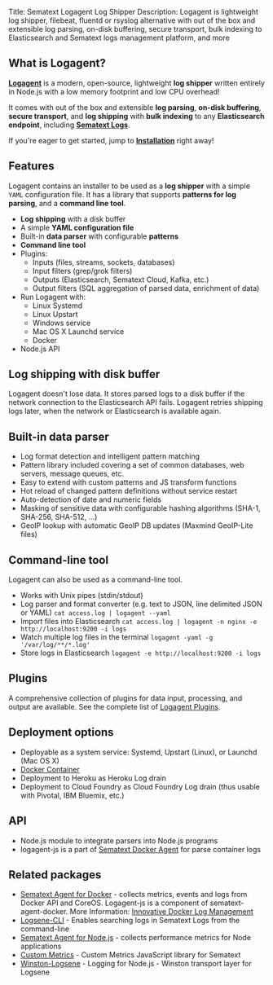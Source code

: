 Title: Sematext Logagent Log Shipper
Description: Logagent is lightweight log shipper, filebeat, fluentd or rsyslog alternative with out of the box and extensible log parsing, on-disk buffering, secure transport, bulk indexing to Elasticsearch and Sematext logs management platform, and more

## What is Logagent?
[**Logagent**](https://sematext.com/logagent) is a modern, open-source, lightweight **log shipper** written entirely in Node.js with a low memory footprint and low CPU overhead!

It comes with out of the box and extensible **log parsing**, **on-disk buffering**, **secure transport**, and **log shipping** with **bulk indexing** to any **Elasticsearch endpoint**, including [**Sematext Logs**](https://sematext.com/logsene).

If you're eager to get started, jump to [**Installation**](./installation) right away!

## Features
Logagent contains an installer to be used as a **log shipper** with a simple `YAML` configuration file. It has a library that supports **patterns for log parsing**, and a **command line tool**.

- **Log shipping** with a disk buffer
- A simple **YAML configuration file**
- Built-in **data parser** with configurable **patterns**
- **Command line tool**
- Plugins:
    - Inputs (files, streams, sockets, databases)
    - Input filters (grep/grok filters)
    - Outputs (Elasticsearch, Sematext Cloud, Kafka, etc.)
    - Output filters (SQL aggregation of parsed data, enrichment of data)
- Run Logagent with:
    - Linux Systemd
    - Linux Upstart
    - Windows service
    - Mac OS X Launchd service
    - Docker
- Node.js API

## Log shipping with disk buffer
Logagent doesn't lose data. It stores parsed logs to a disk buffer if the network connection to the Elasticsearch API fails. Logagent retries shipping logs later, when the network or Elasticsearch is available again.

## Built-in data parser

- Log format detection and intelligent pattern matching
- Pattern library included covering a set of common databases, web servers, message queues, etc.
- Easy to extend with custom patterns and JS transform functions
- Hot reload of changed pattern definitions without service restart
- Auto-detection of date and numeric fields
- Masking of sensitive data with configurable hashing algorithms (SHA-1, SHA-256, SHA-512, …)
- GeoIP lookup with automatic GeoIP DB updates (Maxmind GeoIP-Lite files)

## Command-line tool

Logagent can also be used as a command-line tool.

- Works with Unix pipes (stdin/stdout)    
- Log parser and format converter (e.g. text to JSON, line delimited JSON or YAML) 
   ```cat access.log | logagent --yaml```
- Import files into Elasticsearch
  ```cat access.log | logagent -n nginx -e http://localhost:9200 -i logs```
- Watch multiple log files in the terminal
  ```logagent -yaml -g '/var/log/**/*.log'```
- Store logs in Elasticsearch 
  ```logagent -e http://localhost:9200 -i logs```

## Plugins 

A comprehensive collection of plugins for data input, processing, and output are available. See the complete list of [Logagent Plugins](./plugins).   

## Deployment options
- Deployable as a system service: Systemd, Upstart (Linux), or Launchd (Mac OS X)
- [Docker Container](https://hub.docker.com/r/sematext/logagent/) 
- Deployment to Heroku as Heroku Log drain
- Deployment to Cloud Foundry as Cloud Foundry Log drain (thus usable with Pivotal, IBM Bluemix, etc.)

## API 
- Node.js module to integrate parsers into Node.js programs
- logagent-js is a part of [Sematext Docker Agent](https://github.com/sematext/sematext-agent-docker) for parse container logs

## Related packages
- [Sematext Agent for Docker](https://github.com/sematext/sematext-agent-docker) - collects metrics, events and logs from Docker API and CoreOS. Logagent-js is a component of sematext-agent-docker. More Information: [Innovative Docker Log Management](http://blog.sematext.com/2015/08/12/docker-log-management/)
- [Logsene-CLI](https://github.com/sematext/logsene-cli) - Enables searching logs in Sematext Logs from the command-line 
- [Sematext Agent for Node.js](https://github.com/sematext/spm-agent-nodejs) - collects performance metrics for Node applications
- [Custom Metrics](https://github.com/sematext/spm-metrics-js) - Custom Metrics JavaScript library for Sematext 
- [Winston-Logsene](https://github.com/sematext/winston-logsene) - Logging for Node.js - Winston transport layer for Logsene
